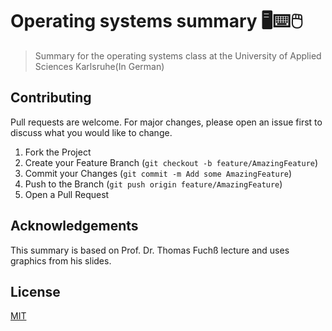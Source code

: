 # Operating systems summary 🖥⌨🖱

> Summary for the operating systems class at the University of Applied Sciences Karlsruhe(In German)

## Contributing

Pull requests are welcome. For major changes, please open an issue first to discuss what you would like to change.

1. Fork the Project
2. Create your Feature Branch (`git checkout -b feature/AmazingFeature`)
3. Commit your Changes (`git commit -m Add some AmazingFeature`)
4. Push to the Branch (`git push origin feature/AmazingFeature`)
5. Open a Pull Request

## Acknowledgements

This summary is based on Prof. Dr. Thomas Fuchß lecture and uses graphics from his slides.

## License

[MIT](https://choosealicense.com/licenses/mit/)
